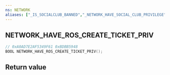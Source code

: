 ```yaml
---
ns: NETWORK
aliases: ["_IS_SOCIALCLUB_BANNED","_NETWORK_HAVE_SOCIAL_CLUB_PRIVILEGE"]
---
```

## NETWORK_HAVE_ROS_CREATE_TICKET_PRIV

```c
// 0xA0AD7E2AF5349F61 0xBDBB5948
BOOL NETWORK_HAVE_ROS_CREATE_TICKET_PRIV();
```

## Return value
